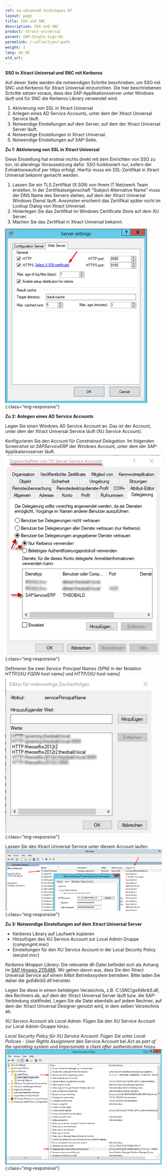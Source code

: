 ```yaml
---
ref: xu-advanced-techniques-07
layout: page
title: SSO und SNC
description: SSO und SNC
product: xtract-universal
parent: SAP-Single-Sign-On
permalink: /:collection/:path
weight: 1
lang: de_DE
old_url: 
---
```


**SSO in Xtract Universal und SNC mit Kerberos**

Auf dieser Seite werden die notwendigen Schritte beschrieben, um SSO mit SNC und Kerberos für Xtract Universal einzurichten.
Die hier beschriebenen Schritte setzen voraus, dass des SAP-Applikationsserver unter Windows läuft und für SNC die Kerberos Library verwendet wird.

1. Aktivierung von SSL in Xtract Universal 
2. Anlegen eines AD Service Accounts, unter dem der Xtract Universal Service läuft.
3. Notwendige Einstellungen auf dem Server, auf dem der Xtract Universal Server läuft.
4. Notwendige Einstellungen in Xtract Universal.
5. Notwendige Einstellungen auf SAP-Seite.


**Zu 1: Aktivierung von SSL in Xtract Universal**

Diese Einstellung hat erstmal nichts direkt mit dem Einrichten von SSO zu tun, ist allerdings Voraussetzung dafür. SSO funktioniert nur, sofern der Extraktionsaufruf per https erfolgt. Hierfür muss ein SSL-Zertifikat in Xtract Universal bekannt gemacht werden.

1. Lassen Sie ein TLS Zertifikat (X.509) von Ihrem IT Netzwerk Team erstellen. In der Zertifikatseigenschaft "Subject Alternative Name" muss der DNS Name des Servers stehen, auf dem der Xtract Universal Windows Dienst läuft. Ansonsten erscheint das Zertifikat später nicht im Lookup Dialog von Xtract Universal.
2. Hinterlegen Sie das Zertifikat im Windows Certificate Store auf dem XU Server.
3. Machen Sie das Zertifikat in Xtract Universal bekannt.

![XU_WebServerSettings_https](/img/content/XU_Server_Settings_Webserver_HTTPS.png){:class="img-responsive"}


**Zu 2: Anlegen eines AD Service Accounts**

Legen Sie einen Windows AD Service Account an. Das ist der Account, unter dem der Xtract Universal Service läuft (XU Service Account).

Konfigurieren Sie den Account für *Constrained Delegation*. Im folgenden Screenshot ist *SAPServiceERP* der Windows Account, unter dem der SAP-Applikationsserver läuft.
![XU_SSO_WinAD_SPN](/img/content/XU_SSO_WinAD_Delegation.png){:class="img-responsive"}


Definieren Sie zwei *Service Principal Names (SPN)* in der Notation *HTTP/[XU FQDN host name]* und *HTTP/[XU host name]*
![XU_SSO_WinAD_SPN](/img/content/XU_SSO_WinAD_SPN.png){:class="img-responsive"}


 Lassen Sie den Xtract Universal Service unter diesem Account laufen.
![XU_ServiceAccount](/img/content/XU_Service_Account.png){:class="img-responsive"}


**Zu 3: Notwendige Einstellungen auf dem Xtract Universal Server**

* Kerberos Library auf Laufwerk kopieren
* Hinzufügen des XU Service Account zur Local Admin Gruppe (*compmgmt.msc*)
* Einstellungen für den XU Service Account in der Local Security Policy (*secpol.msc*)



*Kerberos Wrapper Library*: Die relevante dll-Datei befindet sich als Anhang im [SAP Hinweis 2115486](https://launchpad.support.sap.com/#/notes/2115486). Wir gehen davon aus, dass Sie den Xtract Universal Service auf einem 64bit Betriebssystem betreiben. Bitte laden Sie daher die *gx64krb5.dll* herunter.

Legen Sie diese in einem beliebigen Verzeichnis, z.B. *C:\SNC\gx64krb5.dll*, des Rechners ab, auf dem der Xtract Universal Server läuft bzw. die SAP-Verbindung stattfindet.
Legen Sie die Datei ebenfalls auf jedem Rechner, auf dem der Xtract Universal Designer genutzt wird, in dem selben Verzeichnis ab.  


*XU Service Account als Local Admin*: Fügen Sie den XU Service Account zur Local Admin-Gruppe hinzu.

*Local Security Policy für XU Service Account*: Fügen Sie unter *Local Policies* - *User Rights Assignment* den Service Account bei *Act as part of the operating system* und *Impersonate a client after authentication* hinzu. 
![XU_SSO_LocSecPol](/img/content/XU_SSO_LocSecPol.png){:class="img-responsive"}

